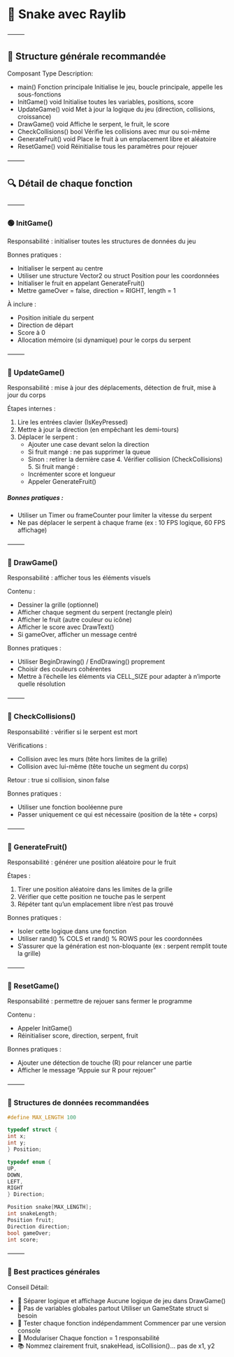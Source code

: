 # 🧠 Snake avec Raylib

⸻

## 🧱 Structure générale recommandée

Composant Type Description:

- main() Fonction principale Initialise le jeu, boucle principale, appelle les sous-fonctions
- InitGame() void Initialise toutes les variables, positions, score
- UpdateGame() void Met à jour la logique du jeu (direction, collisions, croissance)
- DrawGame() void Affiche le serpent, le fruit, le score
- CheckCollisions() bool Vérifie les collisions avec mur ou soi-même
- GenerateFruit() void Place le fruit à un emplacement libre et aléatoire
- ResetGame() void Réinitialise tous les paramètres pour rejouer

⸻

## 🔍 Détail de chaque fonction

⸻

### 🟢 InitGame()

Responsabilité : initialiser toutes les structures de données du jeu

Bonnes pratiques :

- Initialiser le serpent au centre
- Utiliser une structure Vector2 ou struct Position pour les coordonnées
- Initialiser le fruit en appelant GenerateFruit()
- Mettre gameOver = false, direction = RIGHT, length = 1

À inclure :

- Position initiale du serpent
- Direction de départ
- Score à 0
- Allocation mémoire (si dynamique) pour le corps du serpent

⸻

### 🔁 UpdateGame()

Responsabilité : mise à jour des déplacements, détection de fruit, mise à jour du corps

Étapes internes :

1. Lire les entrées clavier (IsKeyPressed)
2. Mettre à jour la direction (en empêchant les demi-tours)
3. Déplacer le serpent :
   - Ajouter une case devant selon la direction
   - Si fruit mangé : ne pas supprimer la queue
   - Sinon : retirer la dernière case 4. Vérifier collision (CheckCollisions) 5. Si fruit mangé :
   - Incrémenter score et longueur
   - Appeler GenerateFruit()

##### Bonnes pratiques :

- Utiliser un Timer ou frameCounter pour limiter la vitesse du serpent
- Ne pas déplacer le serpent à chaque frame (ex : 10 FPS logique, 60 FPS affichage)

⸻

### 📏 DrawGame()

Responsabilité : afficher tous les éléments visuels

Contenu :

- Dessiner la grille (optionnel)
- Afficher chaque segment du serpent (rectangle plein)
- Afficher le fruit (autre couleur ou icône)
- Afficher le score avec DrawText()
- Si gameOver, afficher un message centré

Bonnes pratiques :

- Utiliser BeginDrawing() / EndDrawing() proprement
- Choisir des couleurs cohérentes
- Mettre à l’échelle les éléments via CELL_SIZE pour adapter à n’importe quelle résolution

⸻

### 🚨 CheckCollisions()

Responsabilité : vérifier si le serpent est mort

Vérifications :

- Collision avec les murs (tête hors limites de la grille)
- Collision avec lui-même (tête touche un segment du corps)

Retour : true si collision, sinon false

Bonnes pratiques :

- Utiliser une fonction booléenne pure
- Passer uniquement ce qui est nécessaire (position de la tête + corps)

⸻

### 🍎 GenerateFruit()

Responsabilité : générer une position aléatoire pour le fruit

Étapes :

1. Tirer une position aléatoire dans les limites de la grille
2. Vérifier que cette position ne touche pas le serpent
3. Répéter tant qu’un emplacement libre n’est pas trouvé

Bonnes pratiques :

- Isoler cette logique dans une fonction
- Utiliser rand() % COLS et rand() % ROWS pour les coordonnées
- S’assurer que la génération est non-bloquante (ex : serpent remplit toute la grille)

⸻

### 🔄 ResetGame()

Responsabilité : permettre de rejouer sans fermer le programme

Contenu :

- Appeler InitGame()
- Réinitialiser score, direction, serpent, fruit

Bonnes pratiques :

- Ajouter une détection de touche (R) pour relancer une partie
- Afficher le message “Appuie sur R pour rejouer”

⸻

### 🧩 Structures de données recommandées

```c
#define MAX_LENGTH 100

typedef struct {
int x;
int y;
} Position;

typedef enum {
UP,
DOWN,
LEFT,
RIGHT
} Direction;

Position snake[MAX_LENGTH];
int snakeLength;
Position fruit;
Direction direction;
bool gameOver;
int score;
```

⸻

### 🧼 Best practices générales

Conseil Détail:

- 🧠 Séparer logique et affichage Aucune logique de jeu dans DrawGame()
- 🚫 Pas de variables globales partout Utiliser un GameState struct si besoin
- 🧪 Tester chaque fonction indépendamment Commencer par une version console
- 🧰 Modulariser Chaque fonction = 1 responsabilité
- 📚 Nommez clairement fruit, snakeHead, isCollision()… pas de x1, y2
